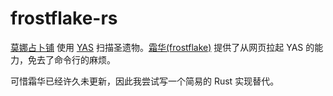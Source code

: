 # frostflake-rs

[莫娜占卜铺](https://www.mona-uranai.com/) 使用 [YAS](https://github.com/wormtql/yas) 扫描圣遗物。[霜华(frostflake)](https://github.com/YuehaiTeam/frostflake) 提供了从网页拉起 YAS 的能力，免去了命令行的麻烦。

可惜霜华已经许久未更新，因此我尝试写一个简易的 Rust 实现替代。
